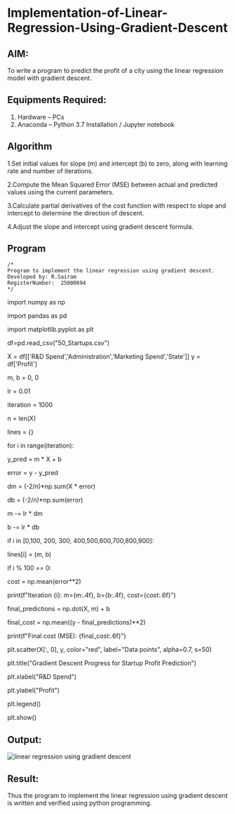 # Implementation-of-Linear-Regression-Using-Gradient-Descent

## AIM:
To write a program to predict the profit of a city using the linear regression model with gradient descent.

## Equipments Required:
1. Hardware – PCs
2. Anaconda – Python 3.7 Installation / Jupyter notebook

## Algorithm
1.Set initial values for slope (m) and intercept (b) to zero, along with learning rate and number of iterations.

2.Compute the Mean Squared Error (MSE) between actual and predicted values using the current parameters.

3.Calculate partial derivatives of the cost function with respect to slope and intercept to determine the direction of descent.

4.Adjust the slope and intercept using gradient descent formula.

## Program
```
/*
Program to implement the linear regression using gradient descent.
Developed by: R.Sairam
RegisterNumber:  25000694
*/
```
import numpy as np

import pandas as pd

import matplotlib.pyplot as plt

df=pd.read_csv("50_Startups.csv")

X = df[['R&D Spend','Administration','Marketing Spend','State']]
y = df['Profit']

m, b = 0, 0

lr = 0.01

iteration = 1000

n = len(X)

lines = {}

for i in range(iteration):

y_pred = m * X + b    

error = y - y_pred
    
dm = (-2/n)*np.sum(X * error)
    
db = (-2/n)*np.sum(error)
    
m -= lr * dm

b -= lr * db
    
if i in [0,100, 200, 300, 400,500,600,700,800,900]:                

 lines[i] = (m, b)
        
if i % 100 == 0:  
    
 cost = np.mean(error**2)
    
print(f"Iteration {i}: m={m:.4f}, b={b:.4f}, cost={cost:.6f}")

final_predictions = np.dot(X, m) + b

final_cost = np.mean((y - final_predictions)**2)

print(f"Final cost (MSE): {final_cost:.6f}")

plt.scatter(X[:, 0], y, color="red", label="Data points", alpha=0.7, s=50)

plt.title("Gradient Descent Progress for Startup Profit Prediction")

plt.xlabel("R&D Spend")

plt.ylabel("Profit")

plt.legend()

plt.show()



## Output:
![linear regression using gradient descent](sam.png)


## Result:
Thus the program to implement the linear regression using gradient descent is written and verified using python programming.
